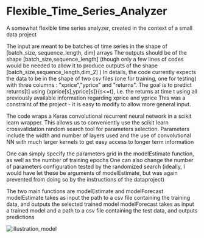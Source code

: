 # Flexible_Time_Series_Analyzer
A somewhat flexible time series analyzer, created in the context of a small data project

The input are meant to be batches of time series in the shape of [batch_size, sequence_length, dim] arrays
The outputs should be of the shape [batch_size,sequence_length] (though only a few lines of codes would be needed to allow it to produce outputs of the shape [batch_size,sequence_length,dim_2] )
In details, the code currently expects the data to be in the shape of two csv files (one for training, one for testing) with three columns : "xprice","yprice" and "returns".
The goal is to predict returns[t] using {xprice[s],yprice[s]}{s<=t}, i.e. the returns at time t using all previously available information regarding xprice and yprice
This was a constraint of the project - it is easy to modify to allow more general input.

The code wraps a Keras convolutional recurrent neural network in a scikit learn wrapper.
This allows us to conveniently use the scikit learn crossvalidation random search tool for parameters selection.
Parameters include the width and number of layers used and the use of convolutional NN with much larger kernels to get easy access to longer term information

One can simply specify the parameters grid in the modelEstimate function, as well as the number of training epochs
One can also change the number of parameters configuration tested by the randomized search
(ideally, I would have let these be arguments of modelEstimate, but was again prevented from doing so by the instructions of the dataproject)

The two main functions are modelEstimate and modelForecast
modelEstimate takes as input the path to a csv file containing the training data, and outputs the selected trained model
modelForecast takes as input a trained model and a path to a csv file containing the test data, and outputs predictions

![illustration_model](https://user-images.githubusercontent.com/71833961/145279905-28059054-8e29-421d-bcbb-0c233e965231.png)
